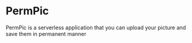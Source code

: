 # PermPic
PermPic is a serverless application that you can upload your picture and save them in permanent manner
